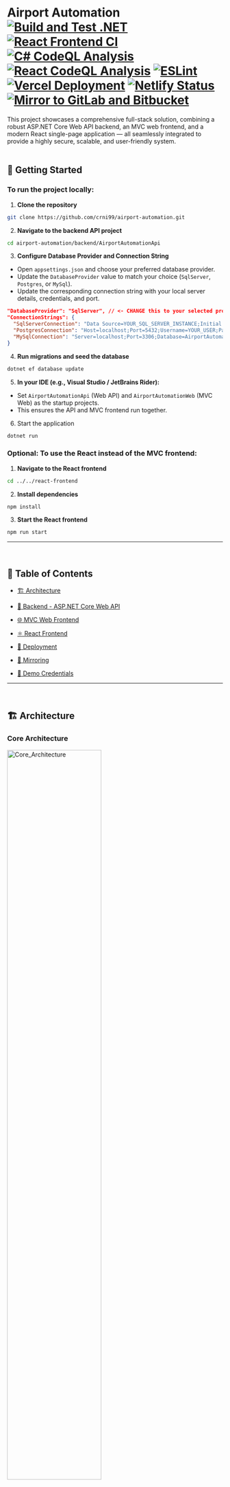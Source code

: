 # Airport Automation <br /> [![Build and Test .NET](https://github.com/crni99/airport-automation/actions/workflows/dotnet.yml/badge.svg)](https://github.com/crni99/airport-automation/actions/workflows/dotnet.yml) [![React Frontend CI](https://github.com/crni99/airport-automation/actions/workflows/node.js.yml/badge.svg)](https://github.com/crni99/airport-automation/actions/workflows/node.js.yml) <br /> [![C# CodeQL Analysis](https://github.com/crni99/airport-automation/actions/workflows/csharp-codeql.yml/badge.svg)](https://github.com/crni99/airport-automation/actions/workflows/csharp-codeql.yml)  [![React CodeQL Analysis](https://github.com/crni99/airport-automation/actions/workflows/react-codeql.yml/badge.svg)](https://github.com/crni99/airport-automation/actions/workflows/react-codeql.yml) [![ESLint](https://github.com/crni99/airport-automation/actions/workflows/eslint.yml/badge.svg)](https://github.com/crni99/airport-automation/actions/workflows/eslint.yml) <br /> [![Vercel Deployment](https://github.com/crni99/airport-automation/actions/workflows/vercel-react-deployment.yml/badge.svg)](https://github.com/crni99/airport-automation/actions/workflows/vercel-react-deployment.yml) [![Netlify Status](https://api.netlify.com/api/v1/badges/f68f50c9-da24-4df3-a645-973662999506/deploy-status)](https://airport-automation.netlify.app/) [![Mirror to GitLab and Bitbucket](https://github.com/crni99/airport-automation/actions/workflows/mirror-to-gitlab-and-bitbucket.yml/badge.svg)](https://github.com/crni99/airport-automation/actions/workflows/mirror-to-gitlab-and-bitbucket.yml)

This project showcases a comprehensive full-stack solution, combining a robust ASP.NET Core Web API backend, an MVC web frontend, and a modern React single-page application — all seamlessly integrated to provide a highly secure, scalable, and user-friendly system.
<br />
<br />

## 🛫 Getting Started
### To run the project locally:
1. **Clone the repository**
```bash
git clone https://github.com/crni99/airport-automation.git
```
2. **Navigate to the backend API project**
```bash
cd airport-automation/backend/AirportAutomationApi
```
3. **Configure Database Provider and Connection String**
- Open `appsettings.json` and choose your preferred database provider.
- Update the `DatabaseProvider` value to match your choice (`SqlServer`, `Postgres`, or `MySql`).
- Update the corresponding connection string with your local server details, credentials, and port.
```json
"DatabaseProvider": "SqlServer", // <- CHANGE this to your selected provider!
"ConnectionStrings": {
  "SqlServerConnection": "Data Source=YOUR_SQL_SERVER_INSTANCE;Initial Catalog=AirportAutomation;Integrated Security=True;TrustServerCertificate=True;MultipleActiveResultSets=true;",
  "PostgresConnection": "Host=localhost;Port=5432;Username=YOUR_USER;Password=YOUR_PASSWORD;Database=AirportAutomation",
  "MySqlConnection": "Server=localhost;Port=3306;Database=AirportAutomation;Uid=YOUR_USER;Pwd=YOUR_PASSWORD;"
}
```
4. **Run migrations and seed the database**
```bash
dotnet ef database update
```
5. **In your IDE (e.g., Visual Studio / JetBrains Rider):**
- Set `AirportAutomationApi` (Web API) and `AirportAutomationWeb` (MVC Web) as the startup projects.
- This ensures the API and MVC frontend run together.
6. Start the application
```bash
dotnet run
```
### **Optional: To use the React instead of the MVC frontend:**
1. **Navigate to the React frontend**
```bash
cd ../../react-frontend
```
2. **Install dependencies**
```bash
npm install
```
3. **Start the React frontend**
```bash
npm run start
```
___
<br />

## 📖 Table of Contents
- [🏗️ Architecture](#-architecture)

- [📡 Backend - ASP.NET Core Web API](#-backend-aspnet-core-web-api)
  
- [🌐 MVC Web Frontend](#-mvc-web-frontend)
  
- [⚛️ React Frontend](#-react-frontend)
  
- [🚀 Deployment](#-deployment)

- [🔄 Mirroring](#-mirroring)
  
- [🔐 Demo Credentials](#-demo-credentials)
___
<br />

<a name="-architecture"></a>
## 🏗️ Architecture

### Core Architecture
<a href="https://github.com/crni99/airport-automation/blob/main/docs/AA_Core_Architecture.svg" target="_blank">
<img src="https://raw.githubusercontent.com/crni99/airport-automation/3522c30f0cb3f048c684829ecbd822c90c62f121/docs/AA_Core_Architecture.svg" alt="Core_Architecture" width="66%" height="66%">
</a>

### Extended Architecture (CI/CD + Deployments)
<a href="https://github.com/crni99/airport-automation/blob/main/docs/AA_Extended_Architecture.svg" target="_blank">
<img src="https://raw.githubusercontent.com/crni99/airport-automation/3522c30f0cb3f048c684829ecbd822c90c62f121/docs/AA_Extended_Architecture.svg" alt="Extended_Architecture" width="100%" height="100%">
</a>

___
<br />

<a name="-backend-aspnet-core-web-api"></a>
## 📡 [Backend - ASP.NET Core Web API](https://github.com/crni99/airport-automation/tree/main/backend/AirportAutomationApi) 🡥

### Database Setup and Management
- **`SQL Server`** (or a relevant relational database) is used as the primary data store.
- Manage the database schema and migrations via **`Entity Framework Core`** to ensure version control and smooth schema evolution.
- Map EF Core entities directly to database tables to facilitate efficient data access and manipulation.

### Defining RESTful API Endpoints and Implementing Logic to Serve Requested Resources via HTTP
- Establish the foundation of the Web API and define endpoints.
- Implement the logic to retrieve and return resources in response to client requests.

### Manipulating Resources and Validating Input
- Demonstrate how to manipulate data resources and ensure data integrity.
- Implement input validation techniques to enhance the reliability of the API.

### API Behavior Customization
- Customize model validation error responses to conform to **`RFC 9457`**, with detailed problem details and trace identifiers for easier debugging.

### Working with Services and Dependency Injection
- Employ services and dependency injection to promote modularity and maintainability in the codebase.

### Getting Acquainted with Entity Framework Core
- Utilize Entity Framework Core for database interactions and ORM capabilities within repository and service layers.
- Abstract EF Core queries and commands away from controllers to maintain separation of concerns and improve testability.
- Ensure controllers receive processed data from services, maintaining clean and manageable API endpoints.

### Separation of Concerns with EF Core
- Use EF Core exclusively in repositories and services, keeping controllers free from direct database operations.
- Promote modularity, easier testing, and cleaner controller logic focused on handling HTTP requests and responses.

### Searching, Filtering, and Paging Resources
- Implement advanced features such as searching, filtering, and paging to improve the API’s usability and performance.

### Exporting Data to PDF and Excel
- Implement endpoints to export data in PDF and Excel formats for reporting and offline analysis.
- Ensure exported documents preserve formatting and reflect applied filters or search criteria.
- Use **`QuestPDF`** to generate high-quality, customizable **`PDF`** documents.
- Use **`ClosedXML`** to create Excel files with structured data, formatting, and support for advanced **`Excel`** features.

### Securing API and CORS Implementation
- Secure the API using robust authentication and authorization mechanisms.
- Passwords are securely stored using the **`BCrypt`** hashing algorithm, which incorporates a robust salt and adaptive iteration count to defend against brute-force and rainbow table attacks.
- Handle authentication with **`JWT tokens`** to enable secure, stateless client-server communication.
- Configure **`CORS`** to allow authorized cross-origin requests while maintaining protection against unauthorized access.

### Role-Based Authorization
- Implement role-based access control with policies:
  - **`RequireSuperAdminRole`**
  - **`RequireAdminRole`**
  - **`RequireUserRole`**
- Enable fine-grained endpoint access control based on user roles to ensure secure handling of sensitive data.

### CORS Policy
- Enable a global CORS policy (**`_AllowAll`**) to facilitate frontend-backend communication during development.
- Plan for more restrictive CORS policies in production environments for enhanced security.

### Versioning and Documenting API with Swagger
- Manage API versions to maintain backward compatibility.
- Document API endpoints for easy use by developers.
- Customize Swagger UI with a toggleable dark/light mode to enhance usability and align with user preferences.

### Logging and Exception Handling for Error Management
- Integrate Serilog for structured, centralized logging, with configuration sourced from app settings.
- Add custom middleware (**`RequestLogContextMiddleware`**) to enrich logs with request context, such as trace identifiers.
- Implement global exception handler middleware (**`GlobalExceptionHandler`**) to standardize error responses and capture unhandled exceptions.

### Middleware Customization
- Implement custom middleware to enhance logging context and provide consistent exception handling, improving diagnostics and debugging.

### Configuration Management
- Centralize all configurations (e.g., Serilog, rate limiting, authentication secrets, pagination settings) in **`appsettings.json`** for better maintainability and environment flexibility.

### API Rate Limiting
- Implement a rate limiter to protect API resources from abuse, mitigate DDoS attacks, and enhance overall API performance.

### Unit Testing with xUnit
- Write comprehensive unit tests using the xUnit framework to validate individual components in isolation.
- Ensure tests improve code reliability, support refactoring, and simplify debugging.

### Monitoring Application Health with HealthChecks
- Monitor the health of critical components such as databases and external services.
- Configure health check endpoints to provide visibility into system status and integrate them into Swagger documentation for easy access.
___
<br />

<a name="-mvc-web-frontend"></a>
## 🌐 [MVC Web Frontend](https://github.com/crni99/airport-automation/tree/main/mvc-frontend/AirportAutomationWeb) 🡥

### Consuming APIs with HttpClientFactory
- Implement efficient and reusable API calls using **`HttpClientFactory`** to improve performance, manage resources effectively, and avoid socket exhaustion.
- Centralize **`HttpClient`** configuration to ensure consistent request headers, including JSON content type, user agent, and authorization tokens.

### Generic and Typed API Interaction
- Utilize generic methods for CRUD operations (**`CreateData<T>`**, **`ReadData<T>`**, etc.) to enable type-safe, reusable API communication across different data models.
- Dynamically construct API endpoints based on model types with custom pluralization rules for flexible routing.
- Support advanced filtering through dynamically built query strings tailored to each data model's specific filter requirements.
- Implement pagination and optional retrieval of all data items for optimized data loading and exporting.

### Integrating Web Services and APIs
- Consume external and backend web services to fetch real-time data and integrate third-party functionalities seamlessly.
- Manage robust error handling and detailed logging for HTTP responses, including success, conflicts, unauthorized, forbidden, and other error states to improve debugging and user feedback.

### Managing Data Presentation and User Input
- Handle dynamic data presentation using MVC templates and model binding to ensure consistent and user-friendly data display.
- Develop user input forms with validation to maintain data accuracy and integrity.
- Utilize the modern, responsive design and components of **`Bootstrap 5`** for consistent and high-quality UI styling.

### Client-Side Scripting and AJAX Requests
- Leverage JavaScript, jQuery, and AJAX to build responsive and interactive user interfaces, enabling asynchronous data fetching and partial page updates without full reloads.

### Exporting Data to PDF and Excel
- Integrate the export functionality from the API into the MVC frontend, allowing users to generate and download PDF and Excel reports directly from the web interface.
- Provide options to reflect applied filters or search terms in the exported documents, ensuring consistency between the UI and downloaded data.
- Ensure user-friendly interactions with appropriate UI components (e.g., export buttons, spinners, error handling) for a seamless reporting experience.

### Ensuring Web Application Security
- Enforce HTTPS to secure data transmission between client and server.
- Implement protections against common vulnerabilities such as **`Cross-Site Scripting (XSS)`**, **`Cross-Site Request Forgery (CSRF)`**, and control **`Cross-Origin Resource Sharing (CORS)`**.
- Secure API calls with bearer token authorization headers automatically added to all HTTP requests.
___
<br />

<a name="-react-frontend"></a>
## ⚛️ [React Frontend](https://github.com/crni99/airport-automation/tree/main/react-frontend/src) 🡥

### User Interface Design
- Build the frontend using functional components and **`React Hooks`**.
- Design a responsive, mobile-friendly layout with modern styling techniques.
- Utilize the rich set of components from `Material UI (MUI)` to implement a sleek, professional, and accessible user interface based on Material Design principles.

### State Management
- Manage application state via **`Context API`** or **`Redux`**.
- Handle asynchronous operations efficiently using the native **`fetch`** API and middleware where necessary.

### Data Fetching and Integration
- Fully integrate with the backend API to retrieve and manage data such as flights, passengers, and airport operations.
- Dynamically render components based on API responses and user interactions.

### Form Handling and Validation
- Manage form inputs (e.g., bookings, user data) with **`React Hook Form`**.
- Provide real-time validation with user-friendly error handling and feedback.

### Routing and Navigation
- Handle navigation using **`React Router`**, including dynamic and nested routes for scalability.
- Enable seamless page transitions without full reloads.

### Exporting Data to PDF and Excel
- Integrate the frontend with API endpoints to allow users to export data to PDF and Excel formats.
- Allow users to apply filters or search terms before export, with generated documents reflecting those criteria.
- Accompany export actions with UI feedback such as loading spinners and error messages for an improved user experience.
- Provide download links directly in the UI for quick access to exported files.

### Security and Authentication
- Implement secure user login using **`JWT-based authentication`**.
- Apply role-based access control to restrict features based on user permissions.

### Performance Optimization
- Improve performance through **`lazy loading`**, **`code splitting`**, and **`memoization`**.
- Optimize re-renders using React best practices to enhance responsiveness.
___
<br />

<a name="-deployment"></a>
## 🚀 [Deployment](https://airport-automation.vercel.app/) 🡥
- Deploy the application to both **[Vercel](https://airport-automation.vercel.app/)** and **[Netlify](https://airport-automation.netlify.app/)** to ensure high availability and redundancy.
- Integrate basic logging and monitoring solutions to track application health and capture errors in production environments.
___
<br />

<a name="-mirroring"></a>
## 🔄 [Mirroring](https://github.com/crni99/airport-automation/blob/main/.github/workflows/mirror-to-gitlab-and-bitbucket.yml) 🡥
- The project is mirrored from **`GitHub`** to **`GitLab`** and **`Bitbucket`**, where custom **`GitHub Actions`** are configured to automatically trigger **`CI/CD pipelines`** on code changes.
- This mirroring setup ensures continuous integration and deployment on both GitLab and Bitbucket by synchronizing code changes pushed to GitHub.
- Both GitLab and Bitbucket automatically pick up the changes pushed from GitHub, triggering their respective CI/CD pipelines for seamless integration and deployment.
___
<br />

<a name="-demo-credentials"></a>
## 🔐 [Demo Credentials](https://github.com/crni99/airport-automation/blob/main/backend/AirportAutomationInfrastructure/Data/createDB.sql#L213-L218) 🡥

> **Note:** These demo credentials are provided for testing and demonstration purposes only.

<table>
  <thead>
    <tr>
      <th>Username</th>
      <th>Password</th>
      <th>Role</th>
      <th>Description</th>
    </tr>
  </thead>
  <tbody>
    <tr>
      <td>og</td>
      <td>og</td>
      <td>SuperAdmin</td>
      <td>CRUD operations + exporting data + managing other roles</td>
    </tr>
    <tr>
      <td>aa</td>
      <td>aa</td>
      <td>Admin</td>
      <td>CRUD operations + exporting data</td>
    </tr>
    <tr>
      <td>uu</td>
      <td>uu</td>
      <td>User</td>
      <td>Read and filter data only</td>
    </tr>
  </tbody>
</table>
